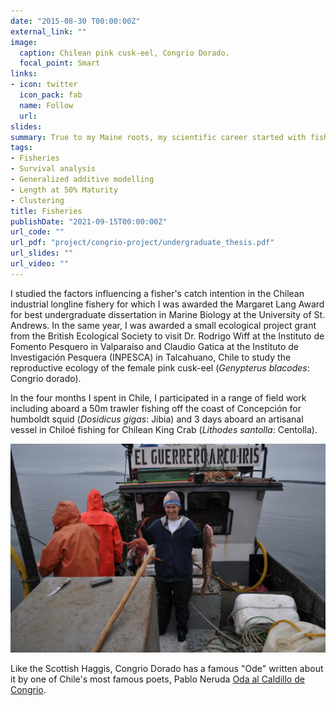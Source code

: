 ```yaml
---
date: "2015-08-30 T00:00:00Z"
external_link: ""
image:
  caption: Chilean pink cusk-eel, Congrio Dorado.
  focal_point: Smart
links:
- icon: twitter
  icon_pack: fab
  name: Follow
  url: 
slides: 
summary: True to my Maine roots, my scientific career started with fish looking at catch intention in the Chilean industrial longline fishery and the reproductive ecology of the female pink cusk-eel, Congrio Dorado! 
tags:
- Fisheries
- Survival analysis
- Generalized additive modelling
- Length at 50% Maturity
- Clustering
title: Fisheries
publishDate: "2021-09-15T00:00:00Z"
url_code: ""
url_pdf: "project/congrio-project/undergraduate_thesis.pdf"
url_slides: ""
url_video: ""
---
```


I studied the factors influencing a fisher's catch intention in the Chilean industrial longline fishery for which I was awarded the Margaret Lang Award for best undergraduate dissertation in Marine Biology at the University of St. Andrews. In the same year, I was awarded a small ecological project grant from the British Ecological Society to visit Dr. Rodrigo Wiff at the Instituto de Fomento Pesquero in Valparaíso and Claudio Gatica at the Instituto de Investigación Pesquera (INPESCA) in Talcahuano, Chile to study the reproductive ecology of the female pink cusk-eel (*Genypterus blacodes*: Congrio dorado). 

In the four months I spent in Chile, I participated in a range of field work including aboard a 50m trawler fishing off the coast of Concepción for humboldt squid (*Dosidicus gigas*: Jibia) and 3 days aboard an artisanal vessel in Chiloé fishing for Chilean King Crab (*Lithodes santolla*: Centolla). 


<img src="congrio_centolla.jpg" alt = "Congrio and Centolla on the Rainbow Warrior">

Like the Scottish Haggis, Congrio Dorado has a famous "Ode" written about it by one of Chile's most famous poets, Pablo Neruda [Oda al Caldillo de Congrio](https://www.neruda.uchile.cl/obra/obraodaselementales2.html). 
